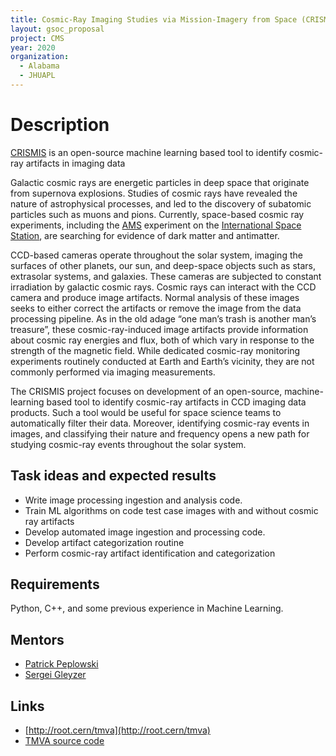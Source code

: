 ```yaml
---
title: Cosmic-Ray Imaging Studies via Mission-Imagery from Space (CRISMIS)
layout: gsoc_proposal
project: CMS
year: 2020
organization:
  - Alabama
  - JHUAPL
---
```


# Description

[CRISMIS](https://www.researchgate.net/publication/327526829_Observation_of_galactic_cosmic_ray_spallation_events_from_the_SoHO_mission_20-yr_operation_of_LASCO)
is an open-source machine learning based tool to identify cosmic-ray artifacts
in imaging data

Galactic cosmic rays are energetic particles in deep space that originate from
supernova explosions. Studies of cosmic rays have revealed the nature of
astrophysical processes, and led to the discovery of subatomic particles such as
muons and pions. Currently, space-based cosmic ray experiments, including the
[AMS](https://home.cern/science/experiments/ams) experiment on the
[International Space Station](https://www.nasa.gov/mission_pages/station/main/index.html),
are searching for evidence of dark matter and antimatter.

CCD-based cameras operate throughout the solar system, imaging the surfaces of
other planets, our sun, and deep-space objects such as stars, extrasolar
systems, and galaxies. These cameras are subjected to constant irradiation by
galactic cosmic rays. Cosmic rays can interact with the CCD camera and produce
image artifacts. Normal analysis of these images seeks to either correct the
artifacts or remove the image from the data processing pipeline. As in the old
adage “one man’s trash is another man’s treasure”, these cosmic-ray-induced
image artifacts provide information about cosmic ray energies and flux, both of
which vary in response to the strength of the magnetic field. While dedicated
cosmic-ray monitoring experiments routinely conducted at Earth and Earth’s
vicinity, they are not commonly performed via imaging measurements.

The CRISMIS project focuses on development of an open-source, machine-learning
based tool to identify cosmic-ray artifacts in CCD imaging data products. Such a
tool would be useful for space science teams to automatically filter their data.
Moreover, identifying cosmic-ray events in images, and classifying their nature
and frequency opens a new path for studying cosmic-ray events throughout the
solar system.

## Task ideas and expected results

- Write image processing ingestion and analysis code.
- Train ML algorithms on code test case images with and without cosmic ray
  artifacts
- Develop automated image ingestion and processing code.
- Develop artifact categorization routine
- Perform cosmic-ray artifact identification and categorization

## Requirements

Python, C++, and some previous experience in Machine Learning.

## Mentors

- [Patrick Peplowski](mailto:Patrick.Peplowski@jhuapl.edu)
- [Sergei Gleyzer](mailto:Sergei.Gleyzer@cern.ch)

## Links

- [http://root.cern/tmva](http://root.cern/tmva)
- [TMVA source code](https://github.com/root-project/root/tree/master/tmva)
